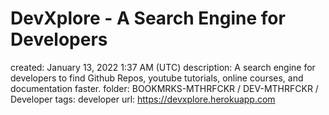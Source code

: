 # DevXplore - A Search Engine for Developers

created: January 13, 2022 1:37 AM (UTC)
description: A search engine for developers to find Github Repos, youtube tutorials, online courses, and documentation faster.
folder: BOOKMRKS-MTHRFCKR / DEV-MTHRFCKR / Developer
tags: developer
url: https://devxplore.herokuapp.com